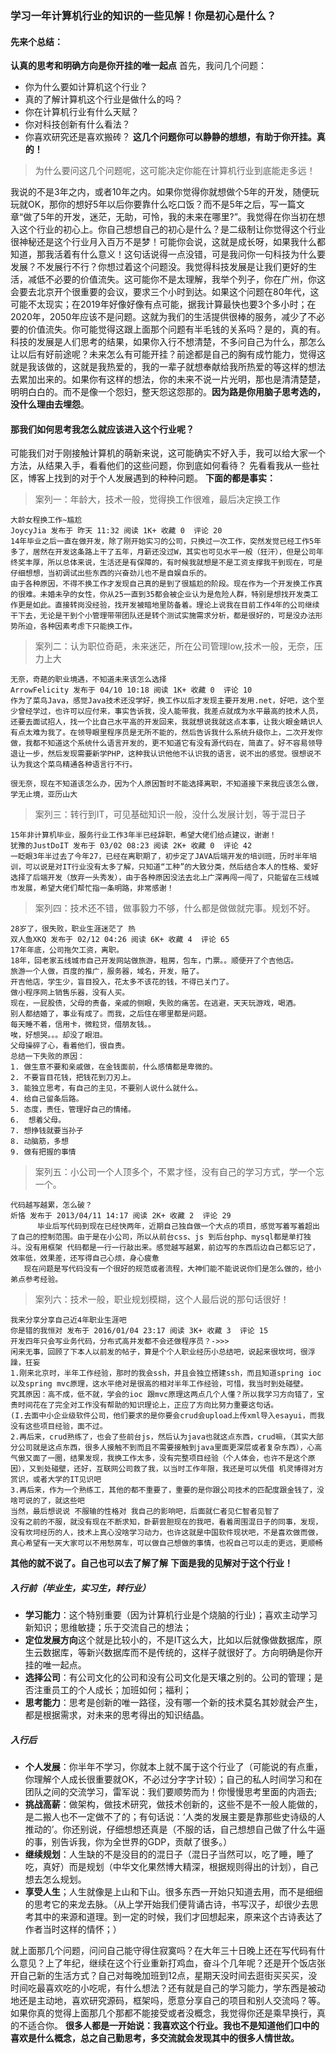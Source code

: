 ### 学习一年计算机行业的知识的一些见解！你是初心是什么？
#### 先来个总结：
**认真的思考和明确方向是你开挂的唯一起点**
首先，我问几个问题：
- 你为什么要如计算机这个行业？
- 真的了解计算机这个行业是做什么的吗？
- 你在计算机行业有什么天赋？
- 你对科技创新有什么看法？
- 你喜欢研究还是喜欢搬砖？
**这几个问题你可以静静的想想，有助于你开挂。真的！**
> 为什么要问这几个问题呢，这可能决定你能在计算机行业到底能走多远！

我说的不是3年之内，或者10年之内。如果你觉得你就想做个5年的开发，随便玩玩就OK，那你的想好5年以后你要靠什么吃口饭？而不是5年之后，写一篇文章“做了5年的开发，迷茫，无助，可怜，我的未来在哪里?”。我觉得在你当初在想入这个行业的初心上。你自己想想自己的初心是什么？是二级制让你觉得这个行业很神秘还是这个行业月入百万不是梦！可能你会说，这就是成长呀，如果我什么都知道，那我活着有什么意义！这句话说得一点没错，可是我问你一句科技为什么要发展？不发展行不行？你想过着这个问题没。我觉得科技发展是让我们更好的生活，减低不必要的价值流失。这可能你不是太理解，我举个列子，你在广州，你这会要去北京开个很重要的会议，要求三个小时到达。如果这个问题在80年代，这可能不太现实；在2019年好像好像有点可能，据我计算最快也要3个多小时；在2020年，2050年应该不是问题。这就为我们的生活提供很棒的服务，减少了不必要的价值流失。你可能觉得这跟上面那个问题有半毛钱的关系吗？是的，真的有。科技的发展是人们思考的结果，如果你入行不想清楚，不多问自己为什么，那怎么让以后有好前途呢？未来怎么有可能开挂？前途都是自己的胸有成竹能力，觉得这就是我该做的，这就是我热爱的，我的一辈子就想奉献给我所热爱的等这样的想法去累加出来的。如果你有这样的想法，你的未来不说一片光明，那也是清清楚楚，明明白白的。而不是像一个怨妇，整天怨这怨那的。**因为路是你用脑子思考选的，没什么理由去埋怨**。
#### 那我们如何思考我怎么就应该进入这个行业呢？
可能我们对于刚接触计算机的萌新来说，这可能确实不好入手，我可以给大家一个方法，从结果入手，看看他们的这些问题，你到底如何看待？
先看看我从一些社区，博客上找到的对于个人发展遇到的种种问题。
**下面的都是事实：**
> 案列一：年龄大，技术一般，觉得换工作很难，最后决定换工作
```
大龄女程换工作~尴尬
JoycyJia 发布于 昨天 11:32 阅读 1K+ 收藏 0  评论 20
14年毕业之后一直在做开发，除了刚开始实习的公司，只换过一次工作，突然发觉已经工作5年多了，居然在开发这条路上干了五年，月薪还没过W，其实也可见水平一般（狂汗），但是公司年终奖丰厚，所以总体来说，生活还是有保障的，有时候我就想是不是工资支撑我干到现在，可是仔细想想，当初调试出些东西的兴奋劲儿也不是自娱自乐的。
由于各种原因，不得不换工作才发现自己真的是到了很尴尬的阶段。现在作为一个开发换工作真的很难。未婚未孕的女性，你从25一直到35都会被企业认为是危险人群，特别是想找开发类工作更是如此。直接转岗没经验，找开发被暗地里防备着。理论上说我在目前工作4年的公司继续干下去，无论是干到个小管理带带团队还是转个测试实施需求分析，都是很好的，可是没办法形势所迫，各种因素考虑下只能换工作。
```
> 案列二：认为职位奇葩，未来迷茫，所在公司管理low,技术一般，无奈，压力上大

```
无奈，奇葩的职业境遇，不知道未来该怎么选择
ArrowFelicity 发布于 04/10 10:18 阅读 1K+ 收藏 0  评论 10
作为了菜鸟Java，感觉Java技术还没学好，换工作以后才发现主要开发用.net，好吧，这个至少曾经学过，也许可以应付来，事实告诉我，没人能带我，我差点就成为水平最高的技术人员，还要去面试招人，找一个比自己水平高的开发回来，我就想说我就这点本事，让我火眼金睛识人有点太难为我了。在领导眼里程序员是无所不能的，然后告诉我什么系统升级你上，二次开发你做，我都不知道这个系统什么语言开发的，更不知道它有没有源代码在，简直了。好不容易领导退让一步，然后发现需要新学PHP，这种我认识他他不认识我的语言，说不出的感觉。很想说不认为我这个菜鸟精通各种语言行不行。

很无奈，现在不知道该怎么办，因为个人原因暂时不能选择离职，不知道接下来我应该怎么做，学无止境，亚历山大
```

> 案列三：转行到IT，可见基础知识一般，没什么发展计划，等于混日子

```
15年非计算机毕业，服务行业工作3年半已经辞职，希望大佬们给点建议，谢谢！ 
犹豫的JustDoIT 发布于 03/02 08:23 阅读 2K+ 收藏 0  评论 42
一眨眼3年半过去了今年27，已经在离职期了，初步定了JAVA后端开发的培训班，历时半年培训，可以说是对IT行业没有太多了解，只知道“工种”的大致分类，然后结合本人的性格、爱好选择了后端开发（放弃一头秀发），由于各种原因没法去北上广深再闯一闯了，只能留在三线城市发展，希望大佬们帮忙指一条明路，非常感谢！
```
> 案列四：技术还不错，做事毅力不够，什么都是做做就完事。规划不好。

```
28岁了，很失败，职业生涯迷茫了 热
双人鱼XKQ 发布于 02/12 04:26 阅读 6K+ 收藏 4  评论 65
17年年底，公司拖欠工资，离职。
18年，回老家五线城市自己开发网站做旅游，租房，包车，门票。。顺便开了个吉他店。
旅游一个人做，百度的推广，服务器，域名，开发，赔了。
开吉他店，学生少，盲目投入，花太多不该花的钱，不得已关门了。
做小程序网上销售乐器，没有人买。
现在，一屁股债，父母的责备，亲戚的侧眼，失败的痛苦。在逃避，天天玩游戏，喝酒。
别人都结婚了，事业有成了。而我，之后住在哪里都是问题。
每天睡不着，信用卡，微粒贷，借朋友钱。。
唉，好想哭。。。却没了眼泪。
父母操碎了心，看着他们，很自责。
总结一下失败的原因：
1. 做生意不要和亲戚做，在金钱面前，什么感情都是卑微的。
2. 不要盲目花钱，把钱花到刀刃上。
3. 能独立思考，有自己的主见，不要别人说什么就什么。
4. 给自己留条后路。
5. 态度，责任，管理好自己的情绪。
6.  想着父母。
7. 想挣钱就要当孙子
8. 动脑筋，多想
9. 做有把握的事情
```

> 案列五：小公司一个人顶多个，不累才怪，没有自己的学习方式，学一个忘一个。

```
代码越写越累，怎么破？
炘恪 发布于 2013/04/11 14:17 阅读 2K+ 收藏 2  评论 29
      毕业后写代码到现在已经快两年，近期自己独自做一个大点的项目，感觉写着写着超出了自己的控制范围。由于是在小公司，所以从前台css、js 到后台php、mysql都是单打独斗。没有用框架 代码都是一行一行敲出来。感觉越写越累，前边写的东西后边自己都忘记了，效率低，效果差，还写得自己心烦，身心疲惫
   现在问题是写代码没有一个很好的规范或者流程，大神们能不能说说你们是怎么做的，给小弟点参考经验。
```
> 案列六：技术一般，职业规划模糊，这个人最后说的那句话很好！

```
我来分享分享自己近4年职业生涯吧
你是错的我恒对 发布于 2016/01/04 23:17 阅读 3K+ 收藏 3  评论 15
开发四年只会写业务代码，分布式高并发都不会还做程序员？->>>   
闲来无事，回顾了下本人以前发的帖子，算是个个人职业经历小总结吧，说起来很坎坷，很浮躁，狂妄
1.刚来北京时，半年工作经验，那时的我会ssh，并且会独立搭建ssh，而且知道spring ioc 以及spring mvc原理，这水平绝对是很高的相对半年工作经验，可惜，我当时到处碰壁。
究其原因：高不成，低不就，学会的ioc 跟mvc原理这两点几个人懂？所以我学习方向错了，宝贵时间花在了完全对工作没有帮助的知识理论上，正应了方向比努力重要这句话。
(I.去面中小企业级软件公司，他们要求的是你要会crud会upload上传xml导入esayui，而我没有这些项目经验，面不过。
2.再后来，crud熟练了，也会了些前台js，然后认为java也就这点东西，crud嘛，（其实大部分公司就是这点东西，很多人接触不到而且不需要接触到java里面更深层或者复杂东西），心高气傲又面了一圈，结果发现，我换工作太多，没有完整项目经验（个人体会，也许不是这个原因），又到处碰壁，还好，互联网公司救了我，以当时工作年限，我还是可以凭借 机灵博得对方赏识，或者大学的IT见识吧
3.再后来，作为一个熟练工，其他的都不重要了，重要的是你跟公司技术的匹配度跟金钱了，没啥可说的了，就这些吧
当然，最后想说说 不服输的性格对 我自己的影响吧，后面就仁者见仁智者见智了
没有之前的不服，就没有现在不断求知，卧薪尝胆现在的我吧，看着周围混日子的同事，发现，没有坎坷经历的人，技术上真心没啥学习动力，也许这就是中国软件现状吧，不是喜欢做而做，真心希望有一天大家可以不用愁房车，可以做自己想做的事情，也祝自己可以走的更远，更顺畅
```
**其他的就不说了。自己也可以去了解了解**
 **下面是我的见解对于这个行业！**
##### 入行前（毕业生，实习生，转行业）
- **学习能力**：这个特别重要（因为计算机行业是个烧脑的行业)；喜欢主动学习新知识；思维敏捷；乐于交流自己的想法；
- **定位发展方向**这个就是比较小的，不是IT这么大，比如以后就像做数据库，原生云数据库，等新兴数据库而不是传统的，这样子就很好了。方向明确是你开挂的唯一起点。
- **选择公司**：有公司文化的公司和没有公司文化是天壤之别的。公司的管理；是否注重员工的个人成长；加班如何；福利；
- **思考能力**：思考是创新的唯一路径，没有哪一个新的技术莫名其妙就会产生，都是根据需求，对未来的思考得出的知识结晶。

##### 入行后
- **个人发展**：你半年不学习，你就本上就不属于这个行业了（可能说的有点重，你理解个人成长很重要就OK，不必过分字字计较）；自己的私人时间学习和在团队之间的交流学习，雷军说：我们要顺势而为！你慢慢思考里面的内涵去;
- **挑战高薪**：做架构，做技术研究，做技术创新的，这些不是不一般人能做的，是二搬人也不一定做不了的；有句话说：‘人类的发展主要是靠那些史诗级的人推动的’。你还别说，仔细想想还真是（不服的话，自己想想自己做了什么牛逼的事，别告诉我，你为全世界的GDP，贡献了很多。）
- **继续规划**：人生缺的不是没目的的混日子（混日子当然可以，吃了睡，睡了吃，真好）而是规划（中华文化果然博大精深，根据规则得出的计划），自己想去怎么规划。
- **享受人生**；人生就像是上山和下山。很多东西一开始只知道去用，而不是细细的思考它的来龙去脉。（从上学开始我们便背诵古诗，书写汉子，却很少去思考其中的来源和道理。到一定的时候，我们才回想起来，原来这个古诗表达了作者当时这样的情怀；）

就上面那几个问题，问问自己能守得住寂寞吗？在大年三十日晚上还在写代码有什么意见？上了年纪，继续在这个行业重新打鸡血，奋斗个几年呢？还是开个饭店张开自己新的生活方式？自己对每晚加班到12点，星期天没时间去逛街买买买，没时间吃最喜欢吃的小吃呢，有什么想法？还有就是自己的学习能力，学东西是被动地还是主动地，喜欢研究源码，框架吗，愿意分享自己的项目和别人交流吗？等。如果你真的觉得上面那几个那都不能接受或者没概念，我觉得你还是乘早换行，真的不适合你。
**很多人都是一开始说：我喜欢这个行业。我也不是知道他们口中的喜欢是什么概念，总之自己勤思考，多交流就会发现其中的很多人情世故。**


